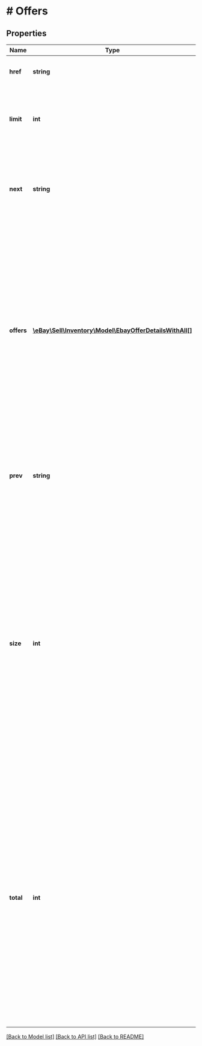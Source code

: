 # # Offers

## Properties

Name | Type | Description | Notes
------------ | ------------- | ------------- | -------------
**href** | **string** | This is the URL to the current page of offers. | [optional]
**limit** | **int** | This integer value is the number of offers that will be displayed on each results page. | [optional]
**next** | **string** | This is the URL to the next page of offers. This field will only be returned if there are additional offers to view. | [optional]
**offers** | [**\eBay\Sell\Inventory\Model\EbayOfferDetailsWithAll[]**](EbayOfferDetailsWithAll.md) | This container is an array of one or more of the seller&#39;s offers for the SKU value that is passed in through the required sku query parameter. Note: Currently, the Inventory API does not support the same SKU across multiple eBay marketplaces, so the getOffers call will only return one offer. Max Occurs: 25 | [optional]
**prev** | **string** | This is the URL to the previous page of offers. This field will only be returned if there are previous offers to view. | [optional]
**size** | **int** | This integer value indicates the number of offers being displayed on the current page of results. This number will generally be the same as the limit value if there are additional pages of results to view. Note: Currently, the Inventory API does not support the same SKU across multiple eBay marketplaces, so the Get Offers call will only return one offer, so this value should always be 1. | [optional]
**total** | **int** | This integer value is the total number of offers that exist for the specified SKU value. Based on this number and on the limit value, the seller may have to toggle through multiple pages to view all offers. Note: Currently, the Inventory API does not support the same SKU across multiple eBay marketplaces, so the Get Offers call will only return one offer, so this value should always be 1. | [optional]

[[Back to Model list]](../../README.md#models) [[Back to API list]](../../README.md#endpoints) [[Back to README]](../../README.md)

